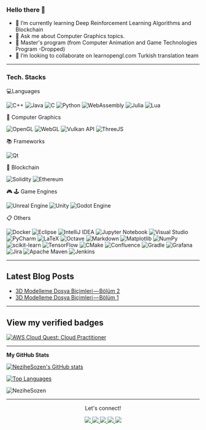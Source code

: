 ### Hello there 👋

- 🔭  I’m currently learning Deep Reinforcement Learning Algorithms and Blockchain
- 💬 Ask me about Computer Graphics topics.
- 🏫 Master's program (from Computer Animation and Game Technologies Program -Dropped)
- 👯 I’m looking to collaborate on learnopengl.com Turkish translation team
---

<h3>Tech. Stacks</h3>
<p>💻Languages</p>
<p> 
  <img alt="C++" src="https://img.shields.io/badge/c++-%2300599C.svg?style=for-the-badge&logo=c%2B%2B&logoColor=white" />
  <img alt="Java" src="https://img.shields.io/badge/java-%23ED8B00.svg?style=for-the-badge&logo=java&logoColor=white" />
  <img alt="C" src="https://img.shields.io/badge/c-%2300599C.svg?style=for-the-badge&logo=c&logoColor=white)" />
  <img alt="Python" src="https://img.shields.io/badge/python-3670A0?style=for-the-badge&logo=python&logoColor=ffdd54" />
  <img alt="WebAssembly" src="https://img.shields.io/badge/webassembly-%23654FF0.svg?&style=for-the-badge&logo=webassembly&logoColor=white" />
  <img alt="Julia" src="https://img.shields.io/badge/-Julia-9558B2?style=for-the-badge&logo=julia&logoColor=white" />
  <img alt="Lua" src="https://img.shields.io/badge/lua-%232C2D72.svg?style=for-the-badge&logo=lua&logoColor=white" />
</p>

<p>🎨 Computer Graphics </p>
<p>
  <img alt="OpenGL" src="https://img.shields.io/badge/OpenGL-%23FFFFFF.svg?style=for-the-badge&logo=opengl" />
  <img alt="WebGL" src="https://img.shields.io/badge/WebGL-990000?logo=webgl&logoColor=white&style=for-the-badge" />
  <img alt="Vulkan API" src="https://img.shields.io/badge/vulkan-%23AC162C.svg?&style=for-the-badge&logo=vulkan&logoColor=white" />
  <img alt="ThreeJS" src="https://img.shields.io/badge/threejs-black?style=for-the-badge&logo=three.js&logoColor=white" />

</p>

<p>📚 Frameworks </p>
<p> 
  <img alt="Qt" src="https://img.shields.io/badge/Qt-%23217346.svg?style=for-the-badge&logo=Qt&logoColor=white" />

</p>


<p>🔗 Blockchain</p>
<p>
  <img alt="Solidity" src="https://img.shields.io/badge/Solidity-%23363636.svg?style=for-the-badge&logo=solidity&logoColor=white" />
  <img alt="Ethereum" src="https://img.shields.io/badge/Ethereum-3C3C3D?style=for-the-badge&logo=Ethereum&logoColor=white" />

</p>

<p> 🎮 🕹️ Game Engines</p>
<p>
  <img alt="Unreal Engine" src="https://img.shields.io/badge/unrealengine-%23313131.svg?style=for-the-badge&logo=unrealengine&logoColor=white" />
  <img alt="Unity" src="https://img.shields.io/badge/unity-%23000000.svg?&style=for-the-badge&logo=unity&logoColor=white" />
  <img alt="Godot Engine" src="https://img.shields.io/badge/godot%20engine-%23478CBF.svg?&style=for-the-badge&logo=godot%20engine&logoColor=white" />
</p>

<p>📋 Others</p>
<p>
  <img alt="Docker" src="https://img.shields.io/badge/docker-%230db7ed.svg?style=for-the-badge&logo=docker&logoColor=white" />
  <img alt="Eclipse" src="https://img.shields.io/badge/Eclipse-FE7A16.svg?style=for-the-badge&logo=Eclipse&logoColor=white" />
  <img alt="IntelliJ IDEA" src="https://img.shields.io/badge/IntelliJIDEA-000000.svg?style=for-the-badge&logo=intellij-idea&logoColor=white" />
  <img alt="Jupyter Notebook" src="https://img.shields.io/badge/jupyter-%23FA0F00.svg?style=for-the-badge&logo=jupyter&logoColor=white" />
  <img alt="Visual Studio" src="https://img.shields.io/badge/Visual%20Studio-5C2D91.svg?style=for-the-badge&logo=visual-studio&logoColor=white" />
  <img alt="PyCharm" src="https://img.shields.io/badge/pycharm-143?style=for-the-badge&logo=pycharm&logoColor=black&color=black&labelColor=green" />
  <img alt="LaTeX" src="https://img.shields.io/badge/latex-%23008080.svg?style=for-the-badge&logo=latex&logoColor=white" />
  <img alt="Octave" src="https://img.shields.io/badge/OCTAVE-darkblue?style=for-the-badge&logo=octave&logoColor=fcd683" />
  <img alt="Markdown" src="https://img.shields.io/badge/markdown-%23000000.svg?&style=for-the-badge&logo=markdown&logoColor=white" />
  <img alt="Matplotlib" src="https://img.shields.io/badge/Matplotlib-%23ffffff.svg?style=for-the-badge&logo=Matplotlib&logoColor=black" />
  <img alt="NumPy" src="https://img.shields.io/badge/numpy-%23013243.svg?style=for-the-badge&logo=numpy&logoColor=white" />
  <img alt="scikit-learn" src="https://img.shields.io/badge/scikit--learn-%23F7931E.svg?style=for-the-badge&logo=scikit-learn&logoColor=white" />
  <img alt="TensorFlow" src="https://img.shields.io/badge/TensorFlow-%23FF6F00.svg?style=for-the-badge&logo=TensorFlow&logoColor=white" />
  <img alt="CMake" src="https://img.shields.io/badge/CMake-%23008FBA.svg?style=for-the-badge&logo=cmake&logoColor=white" />
  <img alt="Confluence" src="https://img.shields.io/badge/confluence-%23172BF4.svg?style=for-the-badge&logo=confluence&logoColor=white" />
  <img alt="Gradle" src="https://img.shields.io/badge/Gradle-02303A.svg?style=for-the-badge&logo=Gradle&logoColor=white" />
  <img alt="Grafana" src="https://img.shields.io/badge/grafana-%23F46800.svg?style=for-the-badge&logo=grafana&logoColor=white" />
  <img alt="Jira" src="https://img.shields.io/badge/jira-%230A0FFF.svg?style=for-the-badge&logo=jira&logoColor=white" />
  <img alt="Apache Maven" src="https://img.shields.io/badge/Apache%20Maven-C71A36?style=for-the-badge&logo=Apache%20Maven&logoColor=white" /> 
  <img alt="Jenkins" src="https://img.shields.io/badge/jenkins-%232C5263.svg?style=for-the-badge&logo=jenkins&logoColor=white" /> 
</p>

---
## Latest Blog Posts
<!-- BLOG-POST-LIST:START -->
- [3D Modelleme Dosya Biçimleri — Bölüm 2](https://medium.com/@nezihe.sozen/3d-modelleme-dosya-bi%C3%A7imleri-b%C3%B6l%C3%BCm-2-301e14e3dab9?source=rss-ada6cfc68027------2)
- [3D Modelleme Dosya Biçimleri — Bölüm 1](https://medium.com/@nezihe.sozen/3d-modelleme-dosya-bi%C3%A7imleri-b%C3%B6l%C3%BCm-1-d71b80266c73?source=rss-ada6cfc68027------2)
<!-- BLOG-POST-LIST:END -->

---
## View my verified badges
<!--START_SECTION:badges-->
[![AWS Cloud Quest: Cloud Practitioner](https://images.credly.com/size/110x110/images/2784d0d8-327c-406f-971e-9f0e15097003/image.png)](http://www.credly.com/badges/0a7c9129-d4b1-4f6b-97f9-91a15bddb01c "AWS Cloud Quest: Cloud Practitioner")
<!--END_SECTION:badges-->


---
<b>My GitHub Stats</b>

<a href="http://www.github.com/NeziheSozen"><img src="https://github-readme-stats.vercel.app/api?username=NeziheSozen&show_icons=true&hide=&count_private=true&title_color=0891b2&text_color=ffffff&icon_color=0891b2&bg_color=1c1917&hide_border=true&show_icons=true" alt="NeziheSozen's GitHub stats" /></a>

<a href="https://github.com/NeziheSozen" align="left"><img src="https://github-readme-stats.vercel.app/api/top-langs/?username=NeziheSozen&langs_count=10&title_color=0891b2&text_color=ffffff&icon_color=0891b2&bg_color=1c1917&hide_border=true&locale=en&custom_title=Top%20%Languages" alt="Top Languages" /></a>

<p align="left"> <img src="https://komarev.com/ghpvc/?username=NeziheSozen&color=green" alt="NeziheSozen" /> </p>

---

<div align="center">

<p align="center">Let's connect!</p>

<a href="https://www.linkedin.com/in/nezihesozen/">
    <img src="https://img.shields.io/badge/linkedin-%230077B5.svg?&style=for-the-badge&logo=linkedin&logoColor=white" />
</a> 
<a href= "https://medium.com/@nezihe.sozen">
    <img src="https://img.shields.io/badge/Medium-12100E?style=for-the-badge&logo=medium&logoColor=white"/ >
</a>

<a href= "https://www.kaggle.com/nezihesozen">
    <img src="https://img.shields.io/badge/Kaggle-035a7d?style=for-the-badge&logo=kaggle&logoColor=white"/ >
</a>

<a href= "https://www.goodreads.com/user/show/65216795-nezihe-s-zen">
    <img src="https://img.shields.io/badge/Goodreads-F3F1EA?style=for-the-badge&logo=goodreads&logoColor=372213"/ >
</a>

<a href= "">
    <img src="https://img.shields.io/badge/Slack-4A154B?style=for-the-badge&logo=slack&logoColor=white"/ >
</a>

</div>
  

<!--
**NeziheSozen/nezihesozen** is a ✨ _special_ ✨ repository because its `README.md` (this file) appears on your GitHub profile.

Here are some ideas to get you started:



- 👯 I’m looking to collaborate on ...
- 🤔 I’m looking for help with ...

- 📫 How to reach me: ...
- 😄 Pronouns: ...
- ⚡ Fun fact: ...
-->
